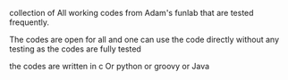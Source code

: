 
collection of All working codes from Adam's funlab that are tested frequently. 

The codes are open for all and one can use the code directly without any testing as the codes are fully tested

the codes are written in c Or python or groovy or Java

